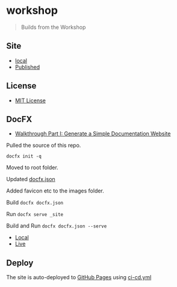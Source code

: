 # workshop

> Builds from the Workshop

## Site

- [local](http://localhost:8000/)
- [Published](https://alexhedley.github.io/workshop)

## License

- [MIT License](LICENSE)

## DocFX

- [Walkthrough Part I: Generate a Simple Documentation Website](https://dotnet.github.io/docfx/tutorial/walkthrough/walkthrough_create_a_docfx_project.html)

Pulled the source of this repo.

`docfx init -q`

Moved to root folder.

Updated [docfx.json](docfx.json)

Added favicon etc to the images folder.

Build `docfx docfx.json`

Run `docfx serve _site`

Build and Run `docfx docfx.json --serve`

- [Local](http://localhost:8080/)
- [Live](https://alexhedley.github.io/workshop)

## Deploy

The site is auto-deployed to [GitHub Pages](https://pages.github.com/) using [ci-cd.yml](.github/workflows/publish-docs.yml)
